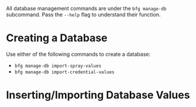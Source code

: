 All database management commands are under the `bfg manage-db`
subcommand. Pass the `--help` flag to understand their function.

# Creating a Database

Use either of the following commands to create a database:

- `bfg manage-db import-spray-values` 
- `bfg manage-db import-credential-values`

# Inserting/Importing Database Values


